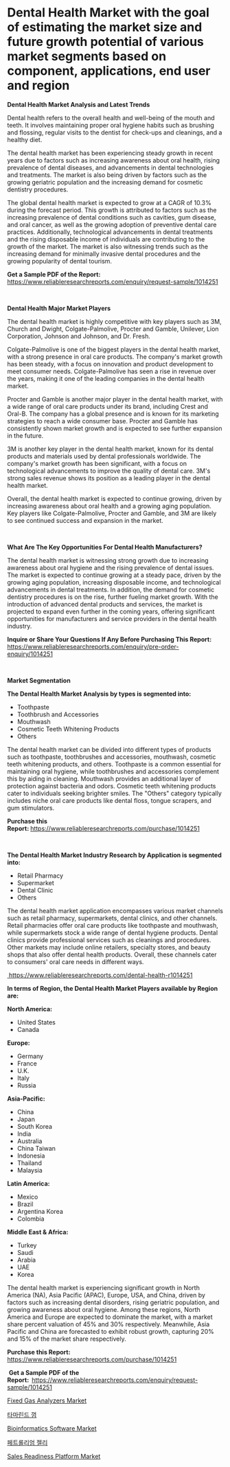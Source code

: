<p><h1>Dental Health Market with the goal of estimating the market size and future growth potential of various market segments based on component, applications, end user and region</h1></p><p><strong>Dental Health Market Analysis and Latest Trends</strong></p>
<p><p>Dental health refers to the overall health and well-being of the mouth and teeth. It involves maintaining proper oral hygiene habits such as brushing and flossing, regular visits to the dentist for check-ups and cleanings, and a healthy diet.</p><p>The dental health market has been experiencing steady growth in recent years due to factors such as increasing awareness about oral health, rising prevalence of dental diseases, and advancements in dental technologies and treatments. The market is also being driven by factors such as the growing geriatric population and the increasing demand for cosmetic dentistry procedures.</p><p>The global dental health market is expected to grow at a CAGR of 10.3% during the forecast period. This growth is attributed to factors such as the increasing prevalence of dental conditions such as cavities, gum disease, and oral cancer, as well as the growing adoption of preventive dental care practices. Additionally, technological advancements in dental treatments and the rising disposable income of individuals are contributing to the growth of the market. The market is also witnessing trends such as the increasing demand for minimally invasive dental procedures and the growing popularity of dental tourism.</p></p>
<p><strong>Get a Sample PDF of the Report:&nbsp;</strong> <a href="https://www.reliableresearchreports.com/enquiry/request-sample/1014251">https://www.reliableresearchreports.com/enquiry/request-sample/1014251</a></p>
<p>&nbsp;</p>
<p><strong>Dental Health Major Market Players</strong></p>
<p><p>The dental health market is highly competitive with key players such as 3M, Church and Dwight, Colgate-Palmolive, Procter and Gamble, Unilever, Lion Corporation, Johnson and Johnson, and Dr. Fresh. </p><p>Colgate-Palmolive is one of the biggest players in the dental health market, with a strong presence in oral care products. The company's market growth has been steady, with a focus on innovation and product development to meet consumer needs. Colgate-Palmolive has seen a rise in revenue over the years, making it one of the leading companies in the dental health market.</p><p>Procter and Gamble is another major player in the dental health market, with a wide range of oral care products under its brand, including Crest and Oral-B. The company has a global presence and is known for its marketing strategies to reach a wide consumer base. Procter and Gamble has consistently shown market growth and is expected to see further expansion in the future.</p><p>3M is another key player in the dental health market, known for its dental products and materials used by dental professionals worldwide. The company's market growth has been significant, with a focus on technological advancements to improve the quality of dental care. 3M's strong sales revenue shows its position as a leading player in the dental health market.</p><p>Overall, the dental health market is expected to continue growing, driven by increasing awareness about oral health and a growing aging population. Key players like Colgate-Palmolive, Procter and Gamble, and 3M are likely to see continued success and expansion in the market.</p></p>
<p>&nbsp;</p>
<p><strong>What Are The Key Opportunities For Dental Health Manufacturers?</strong></p>
<p><p>The dental health market is witnessing strong growth due to increasing awareness about oral hygiene and the rising prevalence of dental issues. The market is expected to continue growing at a steady pace, driven by the growing aging population, increasing disposable income, and technological advancements in dental treatments. In addition, the demand for cosmetic dentistry procedures is on the rise, further fueling market growth. With the introduction of advanced dental products and services, the market is projected to expand even further in the coming years, offering significant opportunities for manufacturers and service providers in the dental health industry.</p></p>
<p><strong>Inquire or Share Your Questions If Any Before Purchasing This Report:</strong> <a href="https://www.reliableresearchreports.com/enquiry/pre-order-enquiry/1014251">https://www.reliableresearchreports.com/enquiry/pre-order-enquiry/1014251</a></p>
<p>&nbsp;</p>
<p><strong>Market Segmentation</strong></p>
<p><strong>The Dental Health Market Analysis by types is segmented into:</strong></p>
<p><ul><li>Toothpaste</li><li>Toothbrush and Accessories</li><li>Mouthwash</li><li>Cosmetic Teeth Whitening Products</li><li>Others</li></ul></p>
<p><p>The dental health market can be divided into different types of products such as toothpaste, toothbrushes and accessories, mouthwash, cosmetic teeth whitening products, and others. Toothpaste is a common essential for maintaining oral hygiene, while toothbrushes and accessories complement this by aiding in cleaning. Mouthwash provides an additional layer of protection against bacteria and odors. Cosmetic teeth whitening products cater to individuals seeking brighter smiles. The "Others" category typically includes niche oral care products like dental floss, tongue scrapers, and gum stimulators.</p></p>
<p><strong>Purchase this Report:&nbsp;</strong><a href="https://www.reliableresearchreports.com/purchase/1014251">https://www.reliableresearchreports.com/purchase/1014251</a></p>
<p>&nbsp;</p>
<p><strong>The Dental Health Market Industry Research by Application is segmented into:</strong></p>
<p><ul><li>Retail Pharmacy</li><li>Supermarket</li><li>Dental Clinic</li><li>Others</li></ul></p>
<p><p>The dental health market application encompasses various market channels such as retail pharmacy, supermarkets, dental clinics, and other channels. Retail pharmacies offer oral care products like toothpaste and mouthwash, while supermarkets stock a wide range of dental hygiene products. Dental clinics provide professional services such as cleanings and procedures. Other markets may include online retailers, specialty stores, and beauty shops that also offer dental health products. Overall, these channels cater to consumers' oral care needs in different ways.</p></p>
<p><a href="https://www.reliableresearchreports.com/dental-health-r1014251">&nbsp;https://www.reliableresearchreports.com/dental-health-r1014251</a></p>
<p><strong>In terms of Region, the Dental Health Market Players available by Region are:</strong></p>
<p>
    <p> <strong> North America: </strong>
        <ul>
            <li>United States</li>
            <li>Canada</li>
        </ul>
        </p> 
    <p> <strong> Europe: </strong>
        <ul>
            <li>Germany</li>
            <li>France</li>
            <li>U.K.</li>
            <li>Italy</li>
            <li>Russia</li>
        </ul>
        </p> 
    <p> <strong> Asia-Pacific: </strong>
        <ul>
            <li>China</li>
            <li>Japan</li>
            <li>South Korea</li>
            <li>India</li>
            <li>Australia</li>
            <li>China Taiwan</li>
            <li>Indonesia</li>
            <li>Thailand</li>
            <li>Malaysia</li>
        </ul>
        </p> 
    <p> <strong> Latin America: </strong>
        <ul>
            <li>Mexico</li>
            <li>Brazil</li>
            <li>Argentina Korea</li>
            <li>Colombia</li>
        </ul>
        </p> 
    <p> <strong> Middle East & Africa: </strong>
        <ul>
            <li>Turkey</li>
            <li>Saudi</li>
            <li>Arabia</li>
            <li>UAE</li>
            <li>Korea</li>
        </ul>
    </p>
    </p>
<p><p>The dental health market is experiencing significant growth in North America (NA), Asia Pacific (APAC), Europe, USA, and China, driven by factors such as increasing dental disorders, rising geriatric population, and growing awareness about oral hygiene. Among these regions, North America and Europe are expected to dominate the market, with a market share percent valuation of 45% and 30% respectively. Meanwhile, Asia Pacific and China are forecasted to exhibit robust growth, capturing 20% and 15% of the market share respectively.</p></p>
<p><strong>Purchase this Report: </strong><a href="https://www.reliableresearchreports.com/purchase/1014251">https://www.reliableresearchreports.com/purchase/1014251</a></p>
<p>&nbsp;<strong>Get a Sample PDF of the Report:&nbsp;&nbsp;</strong><a href="https://www.reliableresearchreports.com/enquiry/request-sample/1014251">https://www.reliableresearchreports.com/enquiry/request-sample/1014251</a></p>
<p><strong></strong></p>
<p><p><a href="https://medium.com/@cesailson56547/fixed-gas-analyzers-market-industry-trends-and-forecast-for-period-from-2024-to-2031-98dcc5dad8ee">Fixed Gas Analyzers Market</a></p><p><a href="https://github.com/hook46569/Market-Research-Report-List-3/blob/main/290239979436.md">타마린드 껌</a></p><p><a href="https://github.com/joannagoyvaerts/Market-Research-Report-List-4/blob/main/bioinformatics-software-market.md">Bioinformatics Software Market</a></p><p><a href="https://github.com/JeromeRtyau89966/Market-Research-Report-List-3/blob/main/901373279434.md">페트롤리엄 젤리</a></p><p><a href="https://github.com/abdelrhmankishk22/Market-Research-Report-List-5/blob/main/sales-readiness-platform-market.md">Sales Readiness Platform Market</a></p></p>